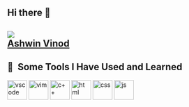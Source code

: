 ## Hi there 👋

<!--
**avinod1/avinod1** is a ✨ _special_ ✨ repository because its `README.md` (this file) appears on your GitHub profile.

Here are some ideas to get you started:

- 🔭 I’m currently working on ...
- 🌱 I’m currently learning ...
- 👯 I’m looking to collaborate on ...
- 🤔 I’m looking for help with ...
- 💬 Ask me about ...
- 📫 How to reach me: ...
- 😄 Pronouns: ...
- ⚡ Fun fact: ...
-->

<!-- <script src="https://platform.linkedin.com/badges/js/profile.js" async defer type="text/javascript"></script> -->
<h2> <img src="https://cdn.jsdelivr.net/gh/devicons/devicon@latest/icons/linkedin/linkedin-original-wordmark.svg" /> <div class="badge-base LI-profile-badge" data-locale="en_US" data-size="medium" data-theme="light" data-type="VERTICAL" data-vanity="ashwin-varghese-vinod" data-version="v1"><a class="badge-base__link LI-simple-link" href="https://www.linkedin.com/in/ashwin-varghese-vinod?trk=profile-badge">Ashwin Vinod</a></div>
</h2>


<h2> 🚀 &nbsp;Some Tools I Have Used and Learned</h2>
<p align="left">
<img src="https://cdn.jsdelivr.net/gh/devicons/devicon/icons/vscode/vscode-original.svg" alt="vscode" width="45" height="45"/>
<img src="https://cdn.jsdelivr.net/gh/devicons/devicon@latest/icons/vim/vim-original.svg" alt="vim" width="45" height="45"/>
<img src="https://cdn.jsdelivr.net/gh/devicons/devicon@latest/icons/cplusplus/cplusplus-original.svg" alt="c++" width="45" height="45"/>
<img src="https://cdn.jsdelivr.net/gh/devicons/devicon@latest/icons/html5/html5-original.svg" alt="html" width="45" height="45"/>
<img src="https://cdn.jsdelivr.net/gh/devicons/devicon@latest/icons/css3/css3-original.svg" alt="css" width="45" height="45"/>
<img src="https://cdn.jsdelivr.net/gh/devicons/devicon@latest/icons/javascript/javascript-original.svg" alt="js" width="45" height="45"/>
</p>

